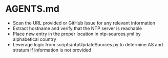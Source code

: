 # AGENTS.md

- Scan the URL provided or GitHub Issue for any relevant information
- Extract hostname and verify that the NTP server is reachable
- Place new entry in the proper location in ntp-sources.yml by alphabetical country
- Leverage logic from scripts/ntpUpdateSources.py to determine AS and stratum if information is not provided
